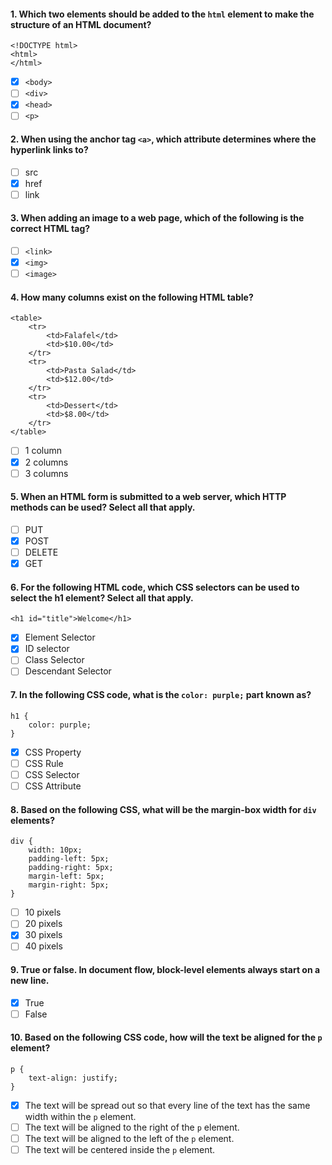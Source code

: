 #### 1. Which two elements should be added to the `html` element to make the structure of an HTML document?

```
<!DOCTYPE html>
<html>
</html>
```

- [x] `<body>`
- [ ] `<div>`
- [x] `<head>`
- [ ] `<p>`

#### 2. When using the anchor tag `<a>`, which attribute determines where the hyperlink links to?

- [ ] src
- [x] href
- [ ] link

#### 3. When adding an image to a web page, which of the following is the correct HTML tag?

- [ ] `<link>`
- [x] `<img>`
- [ ] `<image>`

#### 4. How many columns exist on the following HTML table?

```
<table>
    <tr>
        <td>Falafel</td>
        <td>$10.00</td>
    </tr>
    <tr>
        <td>Pasta Salad</td>
        <td>$12.00</td>
    </tr>
    <tr>
        <td>Dessert</td>
        <td>$8.00</td>
    </tr>
</table>
```

- [ ] 1 column
- [x] 2 columns
- [ ] 3 columns

#### 5. When an HTML form is submitted to a web server, which HTTP methods can be used? Select all that apply.

- [ ] PUT
- [x] POST
- [ ] DELETE
- [x] GET

#### 6. For the following HTML code, which CSS selectors can be used to select the h1 element? Select all that apply.

```
<h1 id="title">Welcome</h1>
```

- [x] Element Selector
- [x] ID selector
- [ ] Class Selector
- [ ] Descendant Selector

#### 7. In the following CSS code, what is the `color: purple;` part known as?

```
h1 {
    color: purple;
}
```

- [x] CSS Property
- [ ] CSS Rule
- [ ] CSS Selector
- [ ] CSS Attribute

#### 8. Based on the following CSS, what will be the margin-box width for `div` elements?

```
div {
    width: 10px;
    padding-left: 5px;
    padding-right: 5px;
    margin-left: 5px;
    margin-right: 5px;
}
```

- [ ] 10 pixels
- [ ] 20 pixels
- [x] 30 pixels
- [ ] 40 pixels

#### 9. True or false. In document flow, block-level elements always start on a new line.

- [x] True
- [ ] False

#### 10. Based on the following CSS code, how will the text be aligned for the `p` element?

```
p {
    text-align: justify;
}
```

- [x] The text will be spread out so that every line of the text has the same width within the `p` element.
- [ ] The text will be aligned to the right of the `p` element.
- [ ] The text will be aligned to the left of the `p` element.
- [ ] The text will be centered inside the `p` element.
